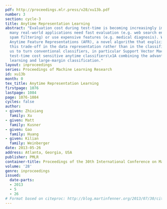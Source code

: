```yaml
---
pdf: http://proceedings.mlr.press/v28/xu13b.pdf
number: 3
section: cycle-3
title: Anytime Representation Learning
abstract: "Evaluation cost during test-time is becoming increasingly important as
  many real-world applications need fast evaluation (e.g. web search engines, email
  spam filtering) or use expensive features (e.g. medical diagnosis). We introduce
  Anytime Feature Representations (AFR), a novel algorithm that explicitly addresses
  this trade-off in the data representation rather than in the classifier. This enables
  us to turn conventional classifiers, in particular Support Vector Machines, into
  test-time cost sensitive anytime classifiers\x1A combining the advantages of anytime
  learning and large-margin classification."
layout: inproceedings
series: Proceedings of Machine Learning Research
id: xu13b
month: 0
tex_title: Anytime Representation Learning
firstpage: 1076
lastpage: 1084
page: 1076-1084
cycles: false
author:
- given: Zhixiang
  family: Xu
- given: Matt
  family: Kusner
- given: Gao
  family: Huang
- given: Kilian
  family: Weinberger
date: 2013-05-26
address: Atlanta, Georgia, USA
publisher: PMLR
container-title: Proceedings of the 30th International Conference on Machine Learning
volume: '28'
genre: inproceedings
issued:
  date-parts:
  - 2013
  - 5
  - 26
# Format based on citeproc: http://blog.martinfenner.org/2013/07/30/citeproc-yaml-for-bibliographies/
---
```

